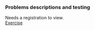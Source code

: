 ### Problems descriptions and testing  

Needs a registration to view.  
[Exercise](https://judge.softuni.org/Contests/3920)  
